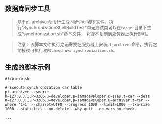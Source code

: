## 数据库同步工具

> 基于pt-archiver命令行生成同步shell脚本文件，执行"SynchronizationShellBuildTest"单元测试类可以在`target`目录下生成"synchronization.sh"脚本文件，
> 将脚本复制到服务器上执行即可。

> 注意：该脚本文件执行之前需要在服务器上安装`pt-archiver`命令，执行之前授权可执行权限`chmod u+x synchronization.sh`。


## 生成的脚本示例

```shell
#!/bin/bash

# Execute synchronization car table
pt-archiver --source h=127.0.0.1,P=3306,u=developer,p=iamadeveloper,D=saas,t=car --dest h=127.0.0.1,P=3306,u=developer,p=iamadeveloper,D=archiver,t=car --where '1=1' --charset=UTF8 --progress 1000 --limit=1000 --txn-size 1000 --statistics --no-delete --why-quit --no-version-check

...
```